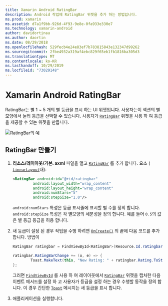 ```yaml
---
title: Xamarin Android RatingBar
description: Android 작업에 RatingBar 위젯을 추가 하는 방법입니다.
ms.prod: xamarin
ms.assetid: d7a1f9bb-926d-4f93-9e8e-0fa933e330e7
ms.technology: xamarin-android
author: davidortinau
ms.author: daortin
ms.date: 08/29/2018
ms.openlocfilehash: 529fecb4e24e83ef7b783815843e132347d99262
ms.sourcegitcommit: 2fbe4932a319af4ebc829f65eb1fb1816ba305d3
ms.translationtype: MT
ms.contentlocale: ko-KR
ms.lasthandoff: 10/29/2019
ms.locfileid: "73029148"
---
```

# <a name="xamarinandroid-ratingbar"></a>Xamarin Android RatingBar

RatingBar는 별 1 ~ 5 개의 별 등급을 표시 하는 UI 위젯입니다. 사용자는이 섹션의 별모양에서 눌러 등급을 선택할 수 있습니다. 사용자가 [`RatingBar`](xref:Android.Widget.RatingBar) 위젯을 사용 하 여 등급을 제공할 수 있는 위젯을 만듭니다.

![RatingBar의 예](ratingbar-images/01-ratingbar.png)

## <a name="creating-a-ratingbar"></a>RatingBar 만들기

1. **리소스/레이아웃/기본. axml** 파일을 열고 [`RatingBar`](xref:Android.Widget.RatingBar) 를 추가 합니다.
   요소 ( [`LinearLayout`](xref:Android.Widget.LinearLayout)내):

   ```xml
   <RatingBar android:id="@+id/ratingbar"
            android:layout_width="wrap_content"
            android:layout_height="wrap_content"
            android:numStars="5"
            android:stepSize="1.0"/>
   ```

   `android:numStars` 특성은 등급 표시줄에 표시할 별 수를 정의 합니다. `android:stepSize` 특성은 각 별모양의 세분성을 정의 합니다. 예를 들어 `0.5`의 값은 별 등급 등급을 허용 합니다.

2. 새 등급이 설정 된 경우 작업을 수행 하려면 [`OnCreate()`](xref:Android.App.Activity.OnCreate*) 의 끝에 다음 코드를 추가 합니다.
   방법이

    ```csharp
    RatingBar ratingbar = FindViewById<RatingBar>(Resource.Id.ratingbar);

    ratingbar.RatingBarChange += (o, e) => {
            Toast.MakeText(this, "New Rating: " + ratingbar.Rating.ToString (), ToastLength.Short).Show ();
    };
    ```

    그러면 [`FindViewById`](xref:Android.App.Activity.FindViewById*) 를 사용 하 여 레이아웃에서 [`RatingBar`](xref:Android.Widget.RatingBar) 위젯을 캡처한 다음 이벤트 메서드를 설정 하 고 사용자가 등급을 설정 하는 경우 수행할 동작을 정의 합니다. 이 경우 간단한 [`Toast`](xref:Android.Widget.Toast) 메시지는 새 등급을 표시 합니다.

3. 애플리케이션을 실행합니다.
